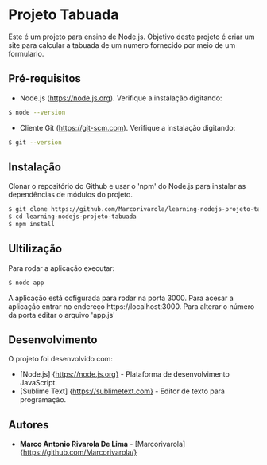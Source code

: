 # Projeto Tabuada

Este é um projeto para ensino de Node.js. Objetivo deste projeto é criar um site para calcular a tabuada de um numero fornecido por meio de um formulario.

## Pré-requisitos

* Node.js (https://node.js.org). Verifique a instalação digitando:
``` bash
$ node --version
```

* Cliente Git (https://git-scm.com). Verifique a instalação digitando:
``` bash
$ git --version
```

## Instalação

Clonar o repositório do Github e usar o 'npm' do Node.js para instalar as dependências de módulos do projeto.
``` bash
$ git clone https://github.com/Marcorivarola/learning-nodejs-projeto-tabuada
$ cd learning-nodejs-projeto-tabuada
$ npm install
```

## Ultilização

Para rodar a aplicação executar:
``` bash
$ node app
```

A aplicação está cofigurada para rodar na porta 3000. Para acesar a aplicação entrar no endereço https://localhost:3000. Para alterar o número da porta editar o arquivo 'app.js'

## Desenvolvimento

O projeto foi desenvolvido com:

* [Node.js] {https://node.js.org} - Plataforma de desenvolvimento JavaScript.
* [Sublime Text] {https://sublimetext.com} - Editor de texto para programação.

## Autores

* **Marco Antonio Rivarola De Lima** - [Marcorivarola] {https://github.com/Marcorivarola/}